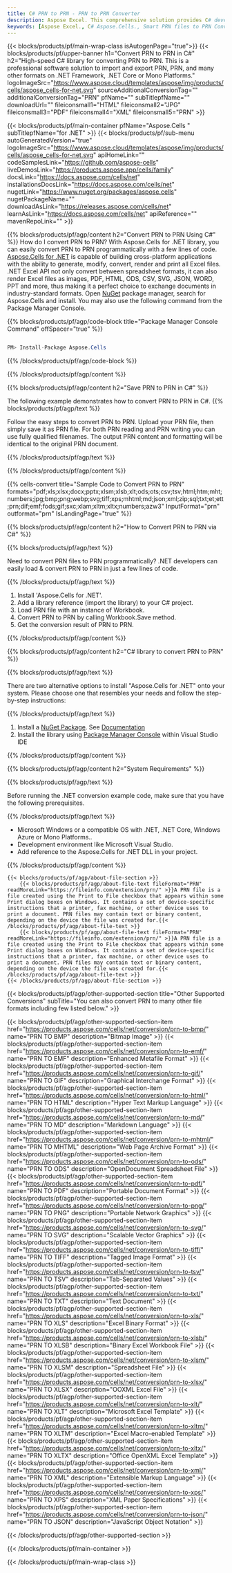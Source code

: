 ```yaml
---
title: C# PRN to PRN - PRN to PRN Converter
description: Aspose Excel. This comprehensive solution provides C# developers with a fully integrated approach to convert PRN to PRN format, enabling seamless saving of PRN data into PRN format using the Aspose.Cells library, all through efficient and customizable C# code.
keywords: [Aspose Excel., C# Aspose.Cells., Smart PRN files to PRN Converter for C#., Convert PRN to PRN in C#., PRN files to PRN Conversion in C#., Leverage intelligent data processing to automatically parse and save PRN into PRN format with high fidelity and code efficiency]
---
```


{{< blocks/products/pf/main-wrap-class isAutogenPage="true">}}
{{< blocks/products/pf/upper-banner h1="Convert PRN to PRN in C#" h2="High-speed C# library for converting PRN to PRN. This is a professional software solution to import and export PRN, PRN, and many other formats on .NET Framework, .NET Core or Mono Platforms." logoImageSrc="https://www.aspose.cloud/templates/aspose/img/products/cells/aspose_cells-for-net.svg" sourceAdditionalConversionTag="" additionalConversionTag="PRN" pfName="" subTitlepfName="" downloadUrl="" fileiconsmall1="HTML" fileiconsmall2="JPG" fileiconsmall3="PDF" fileiconsmall4="XML" fileiconsmall5="PRN" >}}

{{< blocks/products/pf/main-container pfName="Aspose.Cells " subTitlepfName="for .NET" >}}
{{< blocks/products/pf/sub-menu autoGeneratedVersion="true" logoImageSrc="https://www.aspose.cloud/templates/aspose/img/products/cells/aspose_cells-for-net.svg" apiHomeLink="" codeSamplesLink="https://github.com/aspose-cells" liveDemosLink="https://products.aspose.app/cells/family" docsLink="https://docs.aspose.com/cells/net" installationsDocsLink="https://docs.aspose.com/cells/net" nugetLink="https://www.nuget.org/packages/aspose.cells" nugetPackageName="" downloadAsLink="https://releases.aspose.com/cells/net" learnAsLink="https://docs.aspose.com/cells/net" apiReference="" mavenRepoLink="" >}}

{{% blocks/products/pf/agp/content h2="Convert PRN to PRN Using C#" %}}
How do I convert PRN to PRN? With Aspose.Cells for .NET library, you can easily convert PRN to PRN programmatically with  a few lines of code. [Aspose.Cells for .NET](https://products.aspose.com/cells/net) is capable of building cross-platform applications with the ability to generate, modify, convert, render and print all Excel files. .NET Excel API not only convert between spreadsheet formats, it can also render Excel files as images, PDF, HTML, ODS, CSV, SVG, JSON, WORD, PPT and more, thus making it a perfect choice to exchange documents in industry-standard formats. Open [NuGet](https://www.nuget.org/packages/aspose.cells) package manager, search for Aspose.Cells and install. You may also use the following command from the Package Manager Console.

{{% blocks/products/pf/agp/code-block title="Package Manager Console Command" offSpacer="true" %}}

```cs

PM> Install-Package Aspose.Cells

```

{{% /blocks/products/pf/agp/code-block %}}

{{% /blocks/products/pf/agp/content %}}

{{% blocks/products/pf/agp/content h2="Save PRN to PRN in C#" %}}

The following example demonstrates how to convert PRN to PRN in C#.
{{% blocks/products/pf/agp/text %}}

Follow the easy steps to convert PRN to PRN. Upload your PRN file, then simply save it as PRN file. For both PRN reading and PRN writing you can use fully qualified filenames. The output PRN content and formatting will be identical to the original PRN document.

{{% /blocks/products/pf/agp/text %}}

{{% /blocks/products/pf/agp/content %}}

{{% cells-convert title="Sample Code to Convert PRN to PRN" formats="pdf;xls;xlsx;docx;pptx;xlsm;xlsb;xlt;ods;ots;csv;tsv;html;htm;mht;numbers;jpg;bmp;png;webp;svg;tiff;xps;mhtml;md;json;xml;zip;sql;txt;et;ett;prn;dif;emf;fods;gif;sxc;xlam;xltm;xltx;numbers;azw3" InputFormat="prn" outformat="prn" IsLandingPage="true" %}}

{{% blocks/products/pf/agp/content h2="How to Convert PRN to PRN via C#" %}}

{{% blocks/products/pf/agp/text %}}

Need to convert PRN files to PRN programmatically? .NET developers can easily load & convert PRN to PRN in just a few lines of code.

{{% /blocks/products/pf/agp/text %}}

1.  Install 'Aspose.Cells for .NET'.
1.  Add a library reference (import the library) to your C# project.
1.  Load PRN file with an instance of Workbook.
1.  Convert PRN to PRN by calling Workbook.Save method.
1.  Get the conversion result of PRN to PRN.

{{% /blocks/products/pf/agp/content %}}

{{% blocks/products/pf/agp/content h2="C# library to convert PRN to PRN" %}}

{{% blocks/products/pf/agp/text %}}

There are two alternative options to install "Aspose.Cells for .NET" onto your system. Please choose one that resembles your needs and follow the step-by-step instructions:

{{% /blocks/products/pf/agp/text %}}

1.  Install a [NuGet Package](https://www.nuget.org/packages/Aspose.Cells/). See [Documentation](https://docs.aspose.com/cells/net/installation/#install-asposecells-for-net-through-nuget)
1.  Install the library using [Package Manager Console](https://docs.aspose.com/cells/net/installation/#install-asposecells-using-the-package-manager-console) within Visual Studio IDE

{{% /blocks/products/pf/agp/content %}}

{{% blocks/products/pf/agp/content h2="System Requirements" %}}

{{% blocks/products/pf/agp/text %}}

 Before running the .NET conversion example code, make sure that you have the following prerequisites.

{{% /blocks/products/pf/agp/text %}}

-  Microsoft Windows or a compatible OS with .NET, .NET Core, Windows Azure or Mono Platforms..
-  Development environment like Microsoft Visual Studio.
-  Add reference to the Aspose.Cells for .NET DLL in your project. 

{{% /blocks/products/pf/agp/content %}}

<!-- aboutfile Starts -->
    {{< blocks/products/pf/agp/about-file-section >}}
        {{< blocks/products/pf/agp/about-file-text fileFormat="PRN" readMoreLink="https://fileinfo.com/extension/prn/" >}}A PRN file is a file created using the Print to File checkbox that appears within some Print dialog boxes on Windows. It contains a set of device-specific instructions that a printer, fax machine, or other device uses to print a document. PRN files may contain text or binary content, depending on the device the file was created for.{{< /blocks/products/pf/agp/about-file-text >}}
        {{< blocks/products/pf/agp/about-file-text fileFormat="PRN" readMoreLink="https://fileinfo.com/extension/prn/" >}}A PRN file is a file created using the Print to File checkbox that appears within some Print dialog boxes on Windows. It contains a set of device-specific instructions that a printer, fax machine, or other device uses to print a document. PRN files may contain text or binary content, depending on the device the file was created for.{{< /blocks/products/pf/agp/about-file-text >}}
    {{< /blocks/products/pf/agp/about-file-section >}}
<!-- aboutfile Ends -->

{{< blocks/products/pf/agp/other-supported-section title="Other Supported Conversions" subTitle="You can also convert PRN to many other file formats including few listed below." >}}

{{< blocks/products/pf/agp/other-supported-section-item href="https://products.aspose.com/cells/net/conversion/prn-to-bmp/" name="PRN TO BMP" description="Bitmap Image" >}}
{{< blocks/products/pf/agp/other-supported-section-item href="https://products.aspose.com/cells/net/conversion/prn-to-emf/" name="PRN TO EMF" description="Enhanced Metafile Format" >}}
{{< blocks/products/pf/agp/other-supported-section-item href="https://products.aspose.com/cells/net/conversion/prn-to-gif/" name="PRN TO GIF" description="Graphical Interchange Format" >}}
{{< blocks/products/pf/agp/other-supported-section-item href="https://products.aspose.com/cells/net/conversion/prn-to-html/" name="PRN TO HTML" description="Hyper Text Markup Language" >}}
{{< blocks/products/pf/agp/other-supported-section-item href="https://products.aspose.com/cells/net/conversion/prn-to-md/" name="PRN TO MD" description="Markdown Language" >}}
{{< blocks/products/pf/agp/other-supported-section-item href="https://products.aspose.com/cells/net/conversion/prn-to-mhtml/" name="PRN TO MHTML" description="Web Page Archive Format" >}}
{{< blocks/products/pf/agp/other-supported-section-item href="https://products.aspose.com/cells/net/conversion/prn-to-ods/" name="PRN TO ODS" description="OpenDocument Spreadsheet File" >}}
{{< blocks/products/pf/agp/other-supported-section-item href="https://products.aspose.com/cells/net/conversion/prn-to-pdf/" name="PRN TO PDF" description="Portable Document Format" >}}
{{< blocks/products/pf/agp/other-supported-section-item href="https://products.aspose.com/cells/net/conversion/prn-to-png/" name="PRN TO PNG" description="Portable Network Graphics" >}}
{{< blocks/products/pf/agp/other-supported-section-item href="https://products.aspose.com/cells/net/conversion/prn-to-svg/" name="PRN TO SVG" description="Scalable Vector Graphics" >}}
{{< blocks/products/pf/agp/other-supported-section-item href="https://products.aspose.com/cells/net/conversion/prn-to-tiff/" name="PRN TO TIFF" description="Tagged Image Format" >}}
{{< blocks/products/pf/agp/other-supported-section-item href="https://products.aspose.com/cells/net/conversion/prn-to-tsv/" name="PRN TO TSV" description="Tab-Separated Values" >}}
{{< blocks/products/pf/agp/other-supported-section-item href="https://products.aspose.com/cells/net/conversion/prn-to-txt/" name="PRN TO TXT" description="Text Document" >}}
{{< blocks/products/pf/agp/other-supported-section-item href="https://products.aspose.com/cells/net/conversion/prn-to-xls/" name="PRN TO XLS" description="Excel Binary Format" >}}
{{< blocks/products/pf/agp/other-supported-section-item href="https://products.aspose.com/cells/net/conversion/prn-to-xlsb/" name="PRN TO XLSB" description="Binary Excel Workbook File" >}}
{{< blocks/products/pf/agp/other-supported-section-item href="https://products.aspose.com/cells/net/conversion/prn-to-xlsm/" name="PRN TO XLSM" description="Spreadsheet File" >}}
{{< blocks/products/pf/agp/other-supported-section-item href="https://products.aspose.com/cells/net/conversion/prn-to-xlsx/" name="PRN TO XLSX" description="OOXML Excel File" >}}
{{< blocks/products/pf/agp/other-supported-section-item href="https://products.aspose.com/cells/net/conversion/prn-to-xlt/" name="PRN TO XLT" description="Microsoft Excel Template" >}}
{{< blocks/products/pf/agp/other-supported-section-item href="https://products.aspose.com/cells/net/conversion/prn-to-xltm/" name="PRN TO XLTM" description="Excel Macro-enabled Template" >}}
{{< blocks/products/pf/agp/other-supported-section-item href="https://products.aspose.com/cells/net/conversion/prn-to-xltx/" name="PRN TO XLTX" description="Office OpenXML Excel Template" >}}
{{< blocks/products/pf/agp/other-supported-section-item href="https://products.aspose.com/cells/net/conversion/prn-to-xml/" name="PRN TO XML" description="Extensible Markup Language" >}}
{{< blocks/products/pf/agp/other-supported-section-item href="https://products.aspose.com/cells/net/conversion/prn-to-xps/" name="PRN TO XPS" description="XML Paper Specifications" >}}
{{< blocks/products/pf/agp/other-supported-section-item href="https://products.aspose.com/cells/net/conversion/prn-to-json/" name="PRN TO JSON" description="JavaScript Object Notation" >}}

{{< /blocks/products/pf/agp/other-supported-section >}}

{{< /blocks/products/pf/main-container >}}
    
{{< /blocks/products/pf/main-wrap-class >}}

